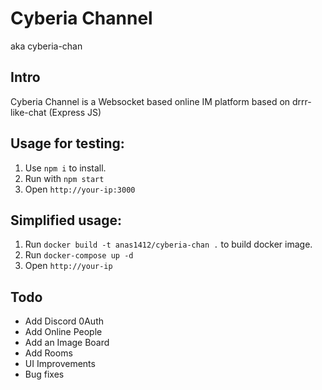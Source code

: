 # Cyberia Channel
aka cyberia-chan

Intro
------
Cyberia Channel is a Websocket based online IM platform based on drrr-like-chat (Express JS)

Usage for testing:
-----

1.	Use `npm i` to install.
2.	Run with `npm start`
3.	Open `http://your-ip:3000` 

Simplified usage:
-----

1.	Run `docker build -t anas1412/cyberia-chan .` to build docker image.
2.	Run `docker-compose up -d`
3.	Open `http://your-ip` 

Todo
-----
* Add Discord 0Auth
* Add Online People
* Add an Image Board
* Add Rooms
* UI Improvements
* Bug fixes
